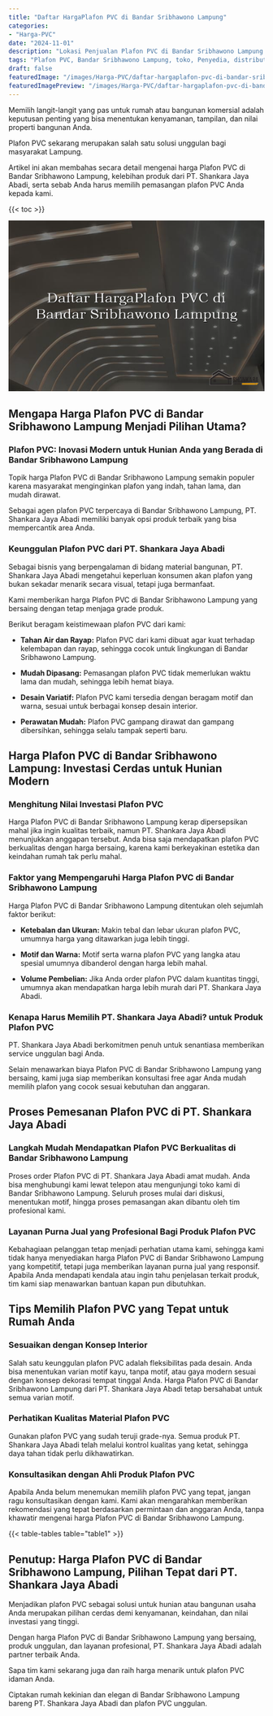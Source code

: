 ```yaml
---
title: "Daftar HargaPlafon PVC di Bandar Sribhawono Lampung"
categories:
- "Harga-PVC"
date: "2024-11-01"
description: "Lokasi Penjualan Plafon PVC di Bandar Sribhawono Lampung bagi hunian, perkantoran, serta toko. Produk unggulan, variasi motif, warna modern, beserta servis pemasangan ditangani oleh tenaga ahli berpengalaman dan kepastian resmi!|Jasa penjualan Plafon PVC di Bandar Sribhawono Lampung untuk keperluan rumah, kantor, atau gerai, dengan panel berkualitas dan instalasi oleh tim profesional dan kepastian resmi.|Solusi Plafon PVC di Bandar Sribhawono Lampung yang terpercaya untuk hunian, office, dan gerai, bersama produk berkualitas dan penempatan dikerjakan oleh tenaga ahli profesional serta jaminan resmi.|Penyediaan Plafon PVC di Bandar Sribhawono Lampung bagi rumah, perkantoran, serta ritel, dengan material berkualitas dan instalasi oleh tenaga ahli profesional, lengkap dengan kepastian resmi.}"
tags: "Plafon PVC, Bandar Sribhawono Lampung, toko, Penyedia, distributor"
draft: false
featuredImage: "/images/Harga-PVC/daftar-hargaplafon-pvc-di-bandar-sribhawono-lampung.png"
featuredImagePreview: "/images/Harga-PVC/daftar-hargaplafon-pvc-di-bandar-sribhawono-lampung.png"
---
```


Memilih langit-langit yang pas untuk rumah atau bangunan komersial adalah keputusan penting yang bisa menentukan kenyamanan, tampilan, dan nilai properti bangunan Anda.

Plafon PVC sekarang merupakan salah satu solusi unggulan bagi masyarakat Lampung.

Artikel ini akan membahas secara detail mengenai harga Plafon PVC di Bandar Sribhawono Lampung, kelebihan produk dari PT. Shankara Jaya Abadi, serta sebab Anda harus memilih pemasangan plafon PVC Anda kepada kami.

{{< toc >}}

![Daftar HargaPlafon PVC di Bandar Sribhawono Lampung](/images/Harga-PVC/Daftar-HargaPlafon-PVC-di-Bandar-Sribhawono-Lampung.png)

## Mengapa Harga Plafon PVC di Bandar Sribhawono Lampung Menjadi Pilihan Utama?

### Plafon PVC: Inovasi Modern untuk Hunian Anda yang Berada di Bandar Sribhawono Lampung

Topik harga Plafon PVC di Bandar Sribhawono Lampung semakin populer karena masyarakat menginginkan plafon yang indah, tahan lama, dan mudah dirawat.

Sebagai agen plafon PVC terpercaya di Bandar Sribhawono Lampung, PT. Shankara Jaya Abadi memiliki banyak opsi produk terbaik yang bisa mempercantik area Anda.

### Keunggulan Plafon PVC dari PT. Shankara Jaya Abadi

Sebagai bisnis yang berpengalaman di bidang material bangunan, PT. Shankara Jaya Abadi mengetahui keperluan konsumen akan plafon yang bukan sekadar menarik secara visual, tetapi juga bermanfaat.

Kami memberikan harga Plafon PVC di Bandar Sribhawono Lampung yang bersaing dengan tetap menjaga grade produk.

Berikut beragam keistimewaan plafon PVC dari kami:

- **Tahan Air dan Rayap:** Plafon PVC dari kami dibuat agar kuat terhadap kelembapan dan rayap, sehingga cocok untuk lingkungan di Bandar Sribhawono Lampung.

- **Mudah Dipasang:** Pemasangan plafon PVC tidak memerlukan waktu lama dan mudah, sehingga lebih hemat biaya.

- **Desain Variatif:** Plafon PVC kami tersedia dengan beragam motif dan warna, sesuai untuk berbagai konsep desain interior.

- **Perawatan Mudah:** Plafon PVC gampang dirawat dan gampang dibersihkan, sehingga selalu tampak seperti baru.

## Harga Plafon PVC di Bandar Sribhawono Lampung: Investasi Cerdas untuk Hunian Modern

### Menghitung Nilai Investasi Plafon PVC

Harga Plafon PVC di Bandar Sribhawono Lampung kerap dipersepsikan mahal jika ingin kualitas terbaik, namun PT. Shankara Jaya Abadi menunjukkan anggapan tersebut. Anda bisa saja mendapatkan plafon PVC berkualitas dengan harga bersaing, karena kami berkeyakinan estetika dan keindahan rumah tak perlu mahal.

### Faktor yang Mempengaruhi Harga Plafon PVC di Bandar Sribhawono Lampung

Harga Plafon PVC di Bandar Sribhawono Lampung ditentukan oleh sejumlah faktor berikut:

- **Ketebalan dan Ukuran:** Makin tebal dan lebar ukuran plafon PVC, umumnya harga yang ditawarkan juga lebih tinggi.

- **Motif dan Warna:** Motif serta warna plafon PVC yang langka atau spesial umumnya dibanderol dengan harga lebih mahal.

- **Volume Pembelian:** Jika Anda order plafon PVC dalam kuantitas tinggi, umumnya akan mendapatkan harga lebih murah dari PT. Shankara Jaya Abadi.

### Kenapa Harus Memilih PT. Shankara Jaya Abadi? untuk Produk Plafon PVC

PT. Shankara Jaya Abadi berkomitmen penuh untuk senantiasa memberikan service unggulan bagi Anda.

Selain menawarkan biaya Plafon PVC di Bandar Sribhawono Lampung yang bersaing, kami juga siap memberikan konsultasi free agar Anda mudah memilih plafon yang cocok sesuai kebutuhan dan anggaran.

## Proses Pemesanan Plafon PVC di PT. Shankara Jaya Abadi

### Langkah Mudah Mendapatkan Plafon PVC Berkualitas di Bandar Sribhawono Lampung

Proses order Plafon PVC di PT. Shankara Jaya Abadi amat mudah. Anda bisa menghubungi kami lewat telepon atau mengunjungi toko kami di Bandar Sribhawono Lampung. Seluruh proses mulai dari diskusi, menentukan motif, hingga proses pemasangan akan dibantu oleh tim profesional kami.

### Layanan Purna Jual yang Profesional Bagi Produk Plafon PVC

Kebahagiaan pelanggan tetap menjadi perhatian utama kami, sehingga kami tidak hanya menyediakan harga Plafon PVC di Bandar Sribhawono Lampung yang kompetitif, tetapi juga memberikan layanan purna jual yang responsif. Apabila Anda mendapati kendala atau ingin tahu penjelasan terkait produk, tim kami siap menawarkan bantuan kapan pun dibutuhkan.

## Tips Memilih Plafon PVC yang Tepat untuk Rumah Anda

### Sesuaikan dengan Konsep Interior

Salah satu keunggulan plafon PVC adalah fleksibilitas pada desain. Anda bisa menentukan varian motif kayu, tanpa motif, atau gaya modern sesuai dengan konsep dekorasi tempat tinggal Anda. Harga Plafon PVC di Bandar Sribhawono Lampung dari PT. Shankara Jaya Abadi tetap bersahabat untuk semua varian motif.

### Perhatikan Kualitas Material Plafon PVC

Gunakan plafon PVC yang sudah teruji grade-nya. Semua produk PT. Shankara Jaya Abadi telah melalui kontrol kualitas yang ketat, sehingga daya tahan tidak perlu dikhawatirkan.

### Konsultasikan dengan Ahli Produk Plafon PVC

Apabila Anda belum menemukan memilih plafon PVC yang tepat, jangan ragu konsultasikan dengan kami. Kami akan mengarahkan memberikan rekomendasi yang tepat berdasarkan permintaan dan anggaran Anda, tanpa khawatir mengenai harga Plafon PVC di Bandar Sribhawono Lampung.

{{< table-tables table="table1" >}}

## Penutup: Harga Plafon PVC di Bandar Sribhawono Lampung, Pilihan Tepat dari PT. Shankara Jaya Abadi

Menjadikan plafon PVC sebagai solusi untuk hunian atau bangunan usaha Anda merupakan pilihan cerdas demi kenyamanan, keindahan, dan nilai investasi yang tinggi.

Dengan harga Plafon PVC di Bandar Sribhawono Lampung yang bersaing, produk unggulan, dan layanan profesional, PT. Shankara Jaya Abadi adalah partner terbaik Anda.

Sapa tim kami sekarang juga dan raih harga menarik untuk plafon PVC idaman Anda.

Ciptakan rumah kekinian dan elegan di Bandar Sribhawono Lampung bareng PT. Shankara Jaya Abadi dan plafon PVC unggulan.
